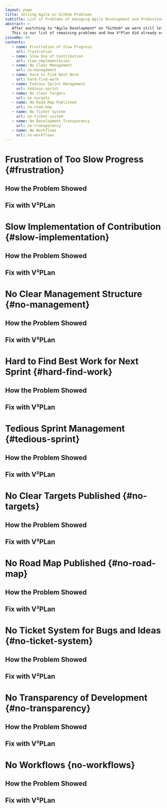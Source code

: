 ```yaml
---
layout: page
title: Solving Agile on GitHub Problems
subtitle: List of Problems of managing Agile Development and Production on GitHub to be cured by V²Plan System
abstract: >
   After switching to *Agile Development* on *GitHub* we were still left wanting. Although we cured a lot of problems ailing us, some of the old problems were not eradicated yet by using GitHub alone and even some new problems emerged.<br> 
   This is our list of remaining problems and how V²Plan did already or is expected to cure them. This document is one of the guides for our V²Plan development. If you are evaluating V²Plan you can compare your problems with our list of Problems prior to V²Plan introduction. If you find similarities to your problems, chances are V²Plan is your solution too. As always you can ask questions, report bugs or request features with the orange V²Flow button.
issueNo: 64
contents:
   - name: Frustration of Slow Progress
     url: frustration
   - name: Slow Use of Contribution
     url: slow-implementation
   - name: No Clear Management
     url: no-management
   - name: Hard to Find Next Work
     url: hard-find-work
   - name: Tedious Sprint Management
     url: tedious-sprint
   - name: No Clear Targets
     url: no-targets
   - name: No Road Map Published
     url: no-road-map
   - name: No Ticket System
     url: no-ticket-system
   - name: No Development Transparency
     url: no-transparency
   - name: No Workflows
     url: no-workflows
---
```




# Frustration of Too Slow Progress {#frustration}

## How the Problem Showed

## Fix with V²PLan


# Slow Implementation of Contribution {#slow-implementation}

## How the Problem Showed

## Fix with V²PLan


# No Clear Management Structure {#no-management}

## How the Problem Showed

## Fix with V²PLan



# Hard to Find Best Work for Next Sprint {#hard-find-work}

## How the Problem Showed

## Fix with V²PLan



# Tedious Sprint Management {#tedious-sprint}

## How the Problem Showed

## Fix with V²PLan



# No Clear Targets Published {#no-targets}

## How the Problem Showed

## Fix with V²PLan



# No Road Map Published {#no-road-map}

## How the Problem Showed

## Fix with V²PLan



# No Ticket System for Bugs and Ideas {#no-ticket-system}

## How the Problem Showed

## Fix with V²PLan



# No Transparency of Development {#no-transparency}

## How the Problem Showed

## Fix with V²PLan


# No Workflows {no-workflows}

## How the Problem Showed

## Fix with V²PLan

